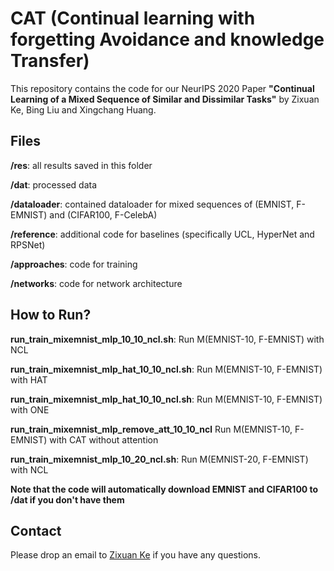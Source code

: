 
# 

# CAT (Continual learning with forgetting Avoidance and knowledge Transfer)

This repository contains the code for our  NeurIPS 2020 Paper **"Continual Learning of a Mixed Sequence of Similar and Dissimilar Tasks"** by Zixuan Ke, Bing Liu and Xingchang Huang.

## Files

**/res**: all results saved in this folder

**/dat**: processed data

**/dataloader**: contained dataloader for mixed sequences of (EMNIST, F-EMNIST) and (CIFAR100, F-CelebA)

**/reference**: additional code for baselines (specifically UCL, HyperNet and RPSNet)

**/approaches**: code for training

**/networks**: code for network architecture

## How to Run?

**run_train_mixemnist_mlp_10_10_ncl.sh**: Run M(EMNIST-10, F-EMNIST) with NCL

**run_train_mixemnist_mlp_hat_10_10_ncl.sh**: Run M(EMNIST-10, F-EMNIST) with HAT

**run_train_mixemnist_mlp_hat_10_10_ncl.sh**: Run M(EMNIST-10, F-EMNIST) with ONE

**run_train_mixemnist_mlp_remove_att_10_10_ncl** Run M(EMNIST-10, F-EMNIST) with CAT without attention

**run_train_mixemnist_mlp_10_20_ncl.sh**: Run M(EMNIST-20, F-EMNIST) with NCL

**Note that the code will automatically download EMNIST and CIFAR100 to /dat if you don't have them**

## Contact

Please drop an email to [Zixuan Ke](zke4@uic.edu) if you have any questions. 
